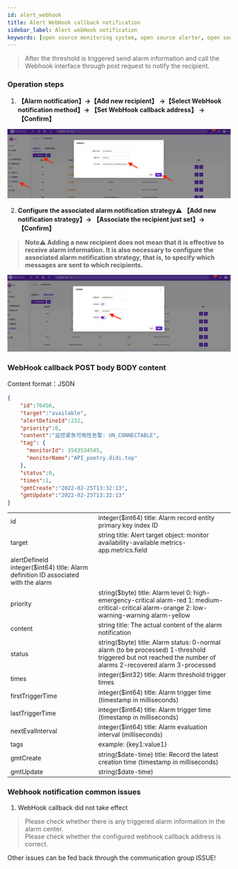 ```yaml
---
id: alert_webhook
title: Alert WebHook callback notification     
sidebar_label: Alert webHook notification   
keywords: [open source monitoring system, open source alerter, open source webhook notification]
---
```


> After the threshold is triggered send alarm information and call the Webhook interface through post request to notify the recipient.          

### Operation steps   

1. **【Alarm notification】->【Add new recipient】 ->【Select WebHook notification method】-> 【Set WebHook callback address】 -> 【Confirm】** 

![email](/img/docs/help/alert-notice-5.png)

2. **Configure the associated alarm notification strategy⚠️ 【Add new notification strategy】-> 【Associate the recipient just set】-> 【Confirm】**  

> **Note⚠️ Adding a new recipient does not mean that it is effective to receive alarm information. It is also necessary to configure the associated alarm notification strategy, that is, to specify which messages are sent to which recipients.**   

![email](/img/docs/help/alert-notice-4.png)    

### WebHook callback POST body BODY content   

Content format：JSON  
```json
{
    "id":76456,
    "target":"available",
    "alertDefineId":232,
    "priority":0,
    "content":"监控紧急可用性告警: UN_CONNECTABLE",
    "tag": {
      "monitorId": 3543534545,
      "monitorName":"API_poetry.didi.top"
    },
    "status":0,
    "times":1,
    "gmtCreate":"2022-02-25T13:32:13",
    "gmtUpdate":"2022-02-25T13:32:13"
}
```

|     |     |
|-----|-----|
| id |	integer($int64) title: Alarm record entity primary key index ID  |
| target |	string title: Alert target object: monitor availability-available metrics-app.metrics.field  |
| alertDefineId	integer($int64) title: Alarm definition ID associated with the alarm  |
| priority |	string($byte) title: Alarm level 0: high-emergency-critical alarm-red 1: medium-critical-critical alarm-orange 2: low-warning-warning alarm-yellow  |
| content |	string title: The actual content of the alarm notification |
| status |	string($byte) title: Alarm status: 0-normal alarm (to be processed) 1-threshold triggered but not reached the number of alarms 2-recovered alarm 3-processed |
| times | integer($int32) title: Alarm threshold trigger times |
| firstTriggerTime |	integer($int64) title: Alarm trigger time (timestamp in milliseconds) |
| lastTriggerTime |	integer($int64) title: Alarm trigger time (timestamp in milliseconds) |
| nextEvalInterval |	integer($int64) title: Alarm evaluation interval (milliseconds) |
| tags	| example: {key1:value1} |
| gmtCreate |	string($date-time) title: Record the latest creation time (timestamp in milliseconds) |
| gmtUpdate	|   string($date-time) |



### Webhook notification common issues   

1. WebHook callback did not take effect  
> Please check whether there is any triggered alarm information in the alarm center.  
> Please check whether the configured webhook callback address is correct.

Other issues can be fed back through the communication group ISSUE!  
